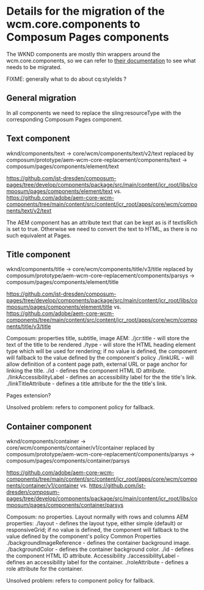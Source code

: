# Details for the migration of the wcm.core.components to Composum Pages components

The WKND components are mostly thin wrappers around the wcm.core.components, so we can refer to
[their documentation](https://github.com/adobe/aem-core-wcm-components)
to see what needs to be migrated.

FIXME: generally what to do about cq:styleIds ?

## General migration

In all components we need to replace the sling:resourceType with the corresponding Composum Pages component.

## Text component

wknd/components/text -> core/wcm/components/text/v2/text
replaced by
composum/prototype/aem-wcm-core-replacement/components/text ->
composum/pages/components/element/text

https://github.com/ist-dresden/composum-pages/tree/develop/components/package/src/main/content/jcr_root/libs/composum/pages/components/element/text
vs.
https://github.com/adobe/aem-core-wcm-components/tree/main/content/src/content/jcr_root/apps/core/wcm/components/text/v2/text

The AEM component has an attribute text that can be kept as is if textIsRich is set to true. Otherwise we need to
convert the text to HTML, as there is no such equivalent at Pages.

## Title component

wknd/components/title -> core/wcm/components/title/v3/title
replaced by
composum/prototype/aem-wcm-core-replacement/components/parsys ->
composum/pages/components/element/title

https://github.com/ist-dresden/composum-pages/tree/develop/components/package/src/main/content/jcr_root/libs/composum/pages/components/element/title
vs.
https://github.com/adobe/aem-core-wcm-components/tree/main/content/src/content/jcr_root/apps/core/wcm/components/title/v3/title

Composum: properties title, subtitle, image
AEM: 
./jcr:title - will store the text of the title to be rendered
./type - will store the HTML heading element type which will be used for rendering; if no value is defined, the component will fallback to the value defined by the component's policy
./linkURL - will allow definition of a content page path, external URL or page anchor for linking the title.
./id - defines the component HTML ID attribute.
./linkAccessibilityLabel - defines an accessibility label for the the title's link.
./linkTitleAttribute - defines a title attribute for the the title's link.

Pages extension?

Unsolved problem: refers to component policy for fallback.

## Container component

wknd/components/container -> core/wcm/components/container/v1/container
replaced by
composum/prototype/aem-wcm-core-replacement/components/parsys ->
composum/pages/components/container/parsys

https://github.com/adobe/aem-core-wcm-components/tree/main/content/src/content/jcr_root/apps/core/wcm/components/container/v1/container
vs.
https://github.com/ist-dresden/composum-pages/tree/develop/components/package/src/main/content/jcr_root/libs/composum/pages/components/container/parsys

Composum: no properties. Layout normally with rows and columns
AEM properties:
./layout - defines the layout type, either simple (default) or responsiveGrid; if no value is defined, the component will fallback to the value defined by the component's policy
Common Properties
./backgroundImageReference - defines the container background image.
./backgroundColor - defines the container background color.
./id - defines the component HTML ID attribute.
Accessibility
./accessibilityLabel - defines an accessibility label for the container.
./roleAttribute - defines a role attribute for the container.

Unsolved problem: refers to component policy for fallback.
